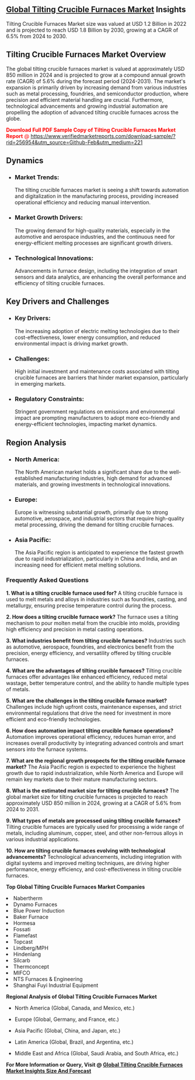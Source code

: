 <h2><a href="https://www.verifiedmarketreports.com/download-sample/?rid=256954&amp;utm_source=Github&amp;utm_medium=221" target="_blank">Global Tilting Crucible Furnaces Market</a> Insights</h2><p>Tilting Crucible Furnaces Market size was valued at USD 1.2 Billion in 2022 and is projected to reach USD 1.8 Billion by 2030, growing at a CAGR of 6.5% from 2024 to 2030.</p><p> <h2>Tilting Crucible Furnaces Market Overview</h2> <p>The global tilting crucible furnaces market is valued at approximately USD 850 million in 2024 and is projected to grow at a compound annual growth rate (CAGR) of 5.6% during the forecast period (2024-2031). The market's expansion is primarily driven by increasing demand from various industries such as metal processing, foundries, and semiconductor production, where precision and efficient material handling are crucial. Furthermore, technological advancements and growing industrial automation are propelling the adoption of advanced tilting crucible furnaces across the globe.</p> <p><p><span class=""><span style="color: #ff0000;"><strong>Download Full PDF Sample Copy of Tilting Crucible Furnaces Market Report</strong> @ </span><a href="https://www.verifiedmarketreports.com/download-sample/?rid=256954&amp;utm_source=Github-Feb&amp;utm_medium=221" target="_blank">https://www.verifiedmarketreports.com/download-sample/?rid=256954&amp;utm_source=Github-Feb&amp;utm_medium=221</a></span></p></p> <h2>Dynamics</h2> <ul> <li><h3>Market Trends:</h3> The tilting crucible furnaces market is seeing a shift towards automation and digitalization in the manufacturing process, providing increased operational efficiency and reducing manual intervention.</li> <li><h3>Market Growth Drivers:</h3> The growing demand for high-quality materials, especially in the automotive and aerospace industries, and the continuous need for energy-efficient melting processes are significant growth drivers.</li> <li><h3>Technological Innovations:</h3> Advancements in furnace design, including the integration of smart sensors and data analytics, are enhancing the overall performance and efficiency of tilting crucible furnaces.</li> </ul> <h2>Key Drivers and Challenges</h2> <ul> <li><h3>Key Drivers:</h3> The increasing adoption of electric melting technologies due to their cost-effectiveness, lower energy consumption, and reduced environmental impact is driving market growth.</li> <li><h3>Challenges:</h3> High initial investment and maintenance costs associated with tilting crucible furnaces are barriers that hinder market expansion, particularly in emerging markets.</li> <li><h3>Regulatory Constraints:</h3> Stringent government regulations on emissions and environmental impact are prompting manufacturers to adopt more eco-friendly and energy-efficient technologies, impacting market dynamics.</li> </ul> <h2>Region Analysis</h2> <ul> <li><h3>North America:</h3> The North American market holds a significant share due to the well-established manufacturing industries, high demand for advanced materials, and growing investments in technological innovations.</li> <li><h3>Europe:</h3> Europe is witnessing substantial growth, primarily due to strong automotive, aerospace, and industrial sectors that require high-quality metal processing, driving the demand for tilting crucible furnaces.</li> <li><h3>Asia Pacific:</h3> The Asia Pacific region is anticipated to experience the fastest growth due to rapid industrialization, particularly in China and India, and an increasing need for efficient metal melting solutions.</li> </ul> <h3>Frequently Asked Questions</h3> <p><strong>1. What is a tilting crucible furnace used for?</strong> A tilting crucible furnace is used to melt metals and alloys in industries such as foundries, casting, and metallurgy, ensuring precise temperature control during the process.</p> <p><strong>2. How does a tilting crucible furnace work?</strong> The furnace uses a tilting mechanism to pour molten metal from the crucible into molds, providing high efficiency and precision in metal casting operations.</p> <p><strong>3. What industries benefit from tilting crucible furnaces?</strong> Industries such as automotive, aerospace, foundries, and electronics benefit from the precision, energy efficiency, and versatility offered by tilting crucible furnaces.</p> <p><strong>4. What are the advantages of tilting crucible furnaces?</strong> Tilting crucible furnaces offer advantages like enhanced efficiency, reduced metal wastage, better temperature control, and the ability to handle multiple types of metals.</p> <p><strong>5. What are the challenges in the tilting crucible furnace market?</strong> Challenges include high upfront costs, maintenance expenses, and strict environmental regulations that drive the need for investment in more efficient and eco-friendly technologies.</p> <p><strong>6. How does automation impact tilting crucible furnace operations?</strong> Automation improves operational efficiency, reduces human error, and increases overall productivity by integrating advanced controls and smart sensors into the furnace systems.</p> <p><strong>7. What are the regional growth prospects for the tilting crucible furnace market?</strong> The Asia Pacific region is expected to experience the highest growth due to rapid industrialization, while North America and Europe will remain key markets due to their mature manufacturing sectors.</p> <p><strong>8. What is the estimated market size for tilting crucible furnaces?</strong> The global market size for tilting crucible furnaces is projected to reach approximately USD 850 million in 2024, growing at a CAGR of 5.6% from 2024 to 2031.</p> <p><strong>9. What types of metals are processed using tilting crucible furnaces?</strong> Tilting crucible furnaces are typically used for processing a wide range of metals, including aluminum, copper, steel, and other non-ferrous alloys in various industrial applications.</p> <p><strong>10. How are tilting crucible furnaces evolving with technological advancements?</strong> Technological advancements, including integration with digital systems and improved melting techniques, are driving higher performance, energy efficiency, and cost-effectiveness in tilting crucible furnaces.</p> </p><p><strong>Top Global Tilting Crucible Furnaces Market Companies</strong></p><div data-test-id=""><p><li>Nabertherm</li><li> Dynamo Furnaces</li><li> Blue Power Induction</li><li> Baker Furnace</li><li> Hormesa</li><li> Fossati</li><li> Flamefast</li><li> Topcast</li><li> Lindberg/MPH</li><li> Hindenlang</li><li> Silcarb</li><li> Thermconcept</li><li> MIFCO</li><li> NTS Furnaces & Engineering</li><li> Shanghai Fuyi Industrial Equipment</li></p><div><strong>Regional Analysis of&nbsp;Global Tilting Crucible Furnaces Market</strong></div><ul><li dir="ltr"><p dir="ltr">North America&nbsp;(Global, Canada, and Mexico, etc.)</p></li><li dir="ltr"><p dir="ltr">Europe (Global, Germany, and France, etc.)</p></li><li dir="ltr"><p dir="ltr">Asia Pacific&nbsp;(Global, China, and Japan, etc.)</p></li><li dir="ltr"><p dir="ltr">Latin America&nbsp;(Global, Brazil, and Argentina, etc.)</p></li><li dir="ltr">Middle East and Africa&nbsp;(Global, Saudi Arabia, and South Africa, etc.)</li></ul><p><strong>For More Information or Query, Visit @&nbsp;</strong><strong><a href="https://www.verifiedmarketreports.com/product/tilting-crucible-furnaces-market/?utm_source=Github&amp;utm_medium=221" target="_blank">Global Tilting Crucible Furnaces Market Insights Size And Forecast</a></strong></p></div>

